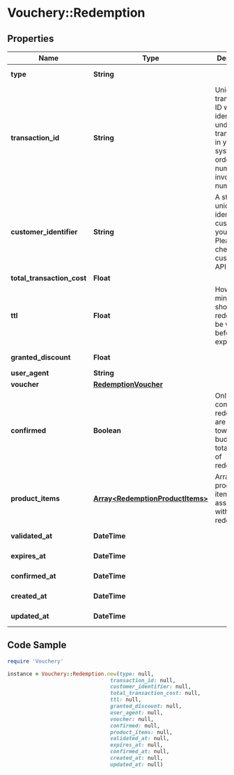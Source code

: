 # Vouchery::Redemption

## Properties

Name | Type | Description | Notes
------------ | ------------- | ------------- | -------------
**type** | **String** |  | [optional] [readonly] 
**transaction_id** | **String** | Unique transaction ID which identifies underlying transaction in your system, e.g. order number, invoice number | 
**customer_identifier** | **String** | A string uniquely identifying customer in your system. Please check customers API. | [optional] 
**total_transaction_cost** | **Float** |  | 
**ttl** | **Float** | How many minutes should the redemption be valid for before it expires. | [optional] 
**granted_discount** | **Float** |  | [optional] [readonly] 
**user_agent** | **String** |  | [optional] 
**voucher** | [**RedemptionVoucher**](RedemptionVoucher.md) |  | [optional] 
**confirmed** | **Boolean** | Only confirmed redemption are counted towards budget and total number of redemptions. | [optional] 
**product_items** | [**Array&lt;RedemptionProductItems&gt;**](RedemptionProductItems.md) | Array of product items, associated with a redemption | [optional] 
**validated_at** | **DateTime** |  | [optional] [readonly] 
**expires_at** | **DateTime** |  | [optional] [readonly] 
**confirmed_at** | **DateTime** |  | [optional] [readonly] 
**created_at** | **DateTime** |  | [optional] [readonly] 
**updated_at** | **DateTime** |  | [optional] [readonly] 

## Code Sample

```ruby
require 'Vouchery'

instance = Vouchery::Redemption.new(type: null,
                                 transaction_id: null,
                                 customer_identifier: null,
                                 total_transaction_cost: null,
                                 ttl: null,
                                 granted_discount: null,
                                 user_agent: null,
                                 voucher: null,
                                 confirmed: null,
                                 product_items: null,
                                 validated_at: null,
                                 expires_at: null,
                                 confirmed_at: null,
                                 created_at: null,
                                 updated_at: null)
```


